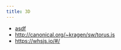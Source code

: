 ```yaml
---
title: 3D
---
```

* [asdf](/3dprinting)
* <http://canonical.org/~kragen/sw/torus.js>
* <https://whsjs.io/#/>
